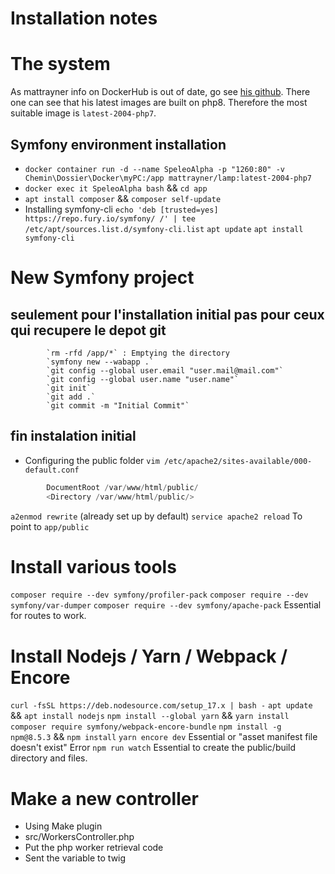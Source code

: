 # Installation notes

# The system

As mattrayner info on DockerHub is out of date, go see [his github](https://github.com/mattrayner/docker-lamp). There one can see that his latest images are built on php8. Therefore the most suitable image is `latest-2004-php7`.

## Symfony environment installation

- `docker container run -d --name SpeleoAlpha -p "1260:80" -v Chemin\Dossier\Docker\myPC:/app mattrayner/lamp:latest-2004-php7`
- `docker exec it SpeleoAlpha bash` && `cd app`
- `apt install composer` && `composer self-update`
- Installing symfony-cli
  `echo 'deb [trusted=yes] https://repo.fury.io/symfony/ /' | tee /etc/apt/sources.list.d/symfony-cli.list`
  `apt update`
  `apt install symfony-cli`

# New Symfony project

## seulement pour l'installation initial pas pour ceux qui recupere le depot git

            `rm -rfd /app/*` : Emptying the directory
            `symfony new --wabapp .`
            `git config --global user.email "user.mail@mail.com"`
            `git config --global user.name "user.name"`
            `git init`
            `git add .`
            `git commit -m "Initial Commit"`

## fin instalation initial

- Configuring the public folder
  `vim /etc/apache2/sites-available/000-default.conf`

```s
        DocumentRoot /var/www/html/public/
        <Directory /var/www/html/public/>
```

`a2enmod rewrite` (already set up by default)
`service apache2 reload` To point to `app/public`

# Install various tools

`composer require --dev symfony/profiler-pack`
`composer require --dev symfony/var-dumper`
`composer require --dev symfony/apache-pack` Essential for routes to work.

# Install Nodejs / Yarn / Webpack / Encore

`curl -fsSL https://deb.nodesource.com/setup_17.x | bash -`
`apt update` && `apt install nodejs`
`npm install --global yarn` && `yarn install`
`composer require symfony/webpack-encore-bundle`
`npm install -g npm@8.5.3` && `npm install`
`yarn encore dev` Essential or "asset manifest file doesn't exist" Error
`npm run watch` Essential to create the public/build directory and files.

# Make a new controller

- Using Make plugin
- src/WorkersController.php
- Put the php worker retrieval code
- Sent the variable to twig
